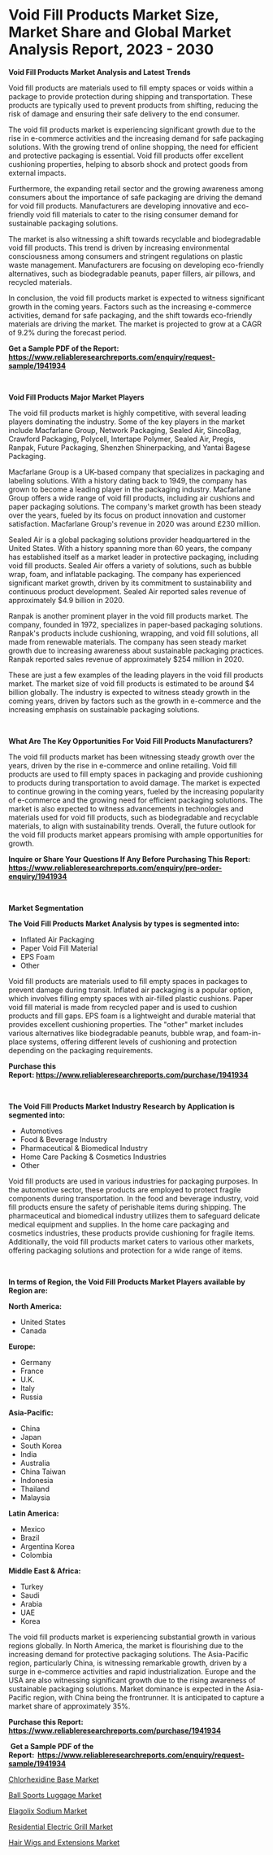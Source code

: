 <p><h1>Void Fill Products Market Size, Market Share and Global Market Analysis Report, 2023 - 2030</h1></p><p><strong>Void Fill Products Market Analysis and Latest Trends</strong></p>
<p><p>Void fill products are materials used to fill empty spaces or voids within a package to provide protection during shipping and transportation. These products are typically used to prevent products from shifting, reducing the risk of damage and ensuring their safe delivery to the end consumer.</p><p>The void fill products market is experiencing significant growth due to the rise in e-commerce activities and the increasing demand for safe packaging solutions. With the growing trend of online shopping, the need for efficient and protective packaging is essential. Void fill products offer excellent cushioning properties, helping to absorb shock and protect goods from external impacts.</p><p>Furthermore, the expanding retail sector and the growing awareness among consumers about the importance of safe packaging are driving the demand for void fill products. Manufacturers are developing innovative and eco-friendly void fill materials to cater to the rising consumer demand for sustainable packaging solutions.</p><p>The market is also witnessing a shift towards recyclable and biodegradable void fill products. This trend is driven by increasing environmental consciousness among consumers and stringent regulations on plastic waste management. Manufacturers are focusing on developing eco-friendly alternatives, such as biodegradable peanuts, paper fillers, air pillows, and recycled materials.</p><p>In conclusion, the void fill products market is expected to witness significant growth in the coming years. Factors such as the increasing e-commerce activities, demand for safe packaging, and the shift towards eco-friendly materials are driving the market. The market is projected to grow at a CAGR of 9.2% during the forecast period.</p></p>
<p><strong>Get a Sample PDF of the Report:&nbsp; <a href="https://www.reliableresearchreports.com/enquiry/request-sample/1941934">https://www.reliableresearchreports.com/enquiry/request-sample/1941934</a></strong></p>
<p>&nbsp;</p>
<p><strong>Void Fill Products Major Market Players</strong></p>
<p><p>The void fill products market is highly competitive, with several leading players dominating the industry. Some of the key players in the market include Macfarlane Group, Network Packaging, Sealed Air, SincoBag, Crawford Packaging, Polycell, Intertape Polymer, Sealed Air, Pregis, Ranpak, Future Packaging, Shenzhen Shinerpacking, and Yantai Bagese Packaging.</p><p>Macfarlane Group is a UK-based company that specializes in packaging and labeling solutions. With a history dating back to 1949, the company has grown to become a leading player in the packaging industry. Macfarlane Group offers a wide range of void fill products, including air cushions and paper packaging solutions. The company's market growth has been steady over the years, fueled by its focus on product innovation and customer satisfaction. Macfarlane Group's revenue in 2020 was around £230 million.</p><p>Sealed Air is a global packaging solutions provider headquartered in the United States. With a history spanning more than 60 years, the company has established itself as a market leader in protective packaging, including void fill products. Sealed Air offers a variety of solutions, such as bubble wrap, foam, and inflatable packaging. The company has experienced significant market growth, driven by its commitment to sustainability and continuous product development. Sealed Air reported sales revenue of approximately $4.9 billion in 2020.</p><p>Ranpak is another prominent player in the void fill products market. The company, founded in 1972, specializes in paper-based packaging solutions. Ranpak's products include cushioning, wrapping, and void fill solutions, all made from renewable materials. The company has seen steady market growth due to increasing awareness about sustainable packaging practices. Ranpak reported sales revenue of approximately $254 million in 2020.</p><p>These are just a few examples of the leading players in the void fill products market. The market size of void fill products is estimated to be around $4 billion globally. The industry is expected to witness steady growth in the coming years, driven by factors such as the growth in e-commerce and the increasing emphasis on sustainable packaging solutions.</p></p>
<p>&nbsp;</p>
<p><strong>What Are The Key Opportunities For Void Fill Products Manufacturers?</strong></p>
<p><p>The void fill products market has been witnessing steady growth over the years, driven by the rise in e-commerce and online retailing. Void fill products are used to fill empty spaces in packaging and provide cushioning to products during transportation to avoid damage. The market is expected to continue growing in the coming years, fueled by the increasing popularity of e-commerce and the growing need for efficient packaging solutions. The market is also expected to witness advancements in technologies and materials used for void fill products, such as biodegradable and recyclable materials, to align with sustainability trends. Overall, the future outlook for the void fill products market appears promising with ample opportunities for growth.</p></p>
<p><strong>Inquire or Share Your Questions If Any Before Purchasing This Report: <a href="https://www.reliableresearchreports.com/enquiry/pre-order-enquiry/1941934">https://www.reliableresearchreports.com/enquiry/pre-order-enquiry/1941934</a></strong></p>
<p>&nbsp;</p>
<p><strong>Market Segmentation</strong></p>
<p><strong>The Void Fill Products Market Analysis by types is segmented into:</strong></p>
<p><ul><li>Inflated Air Packaging</li><li>Paper Void Fill Material</li><li>EPS Foam</li><li>Other</li></ul></p>
<p><p>Void fill products are materials used to fill empty spaces in packages to prevent damage during transit. Inflated air packaging is a popular option, which involves filling empty spaces with air-filled plastic cushions. Paper void fill material is made from recycled paper and is used to cushion products and fill gaps. EPS foam is a lightweight and durable material that provides excellent cushioning properties. The "other" market includes various alternatives like biodegradable peanuts, bubble wrap, and foam-in-place systems, offering different levels of cushioning and protection depending on the packaging requirements.</p></p>
<p><strong>Purchase this Report:&nbsp;<a href="https://www.reliableresearchreports.com/purchase/1941934">https://www.reliableresearchreports.com/purchase/1941934</a></strong></p>
<p>&nbsp;</p>
<p><strong>The Void Fill Products Market Industry Research by Application is segmented into:</strong></p>
<p><ul><li>Automotives</li><li>Food & Beverage Industry</li><li>Pharmaceutical & Biomedical Industry</li><li>Home Care Packing & Cosmetics Industries</li><li>Other</li></ul></p>
<p><p>Void fill products are used in various industries for packaging purposes. In the automotive sector, these products are employed to protect fragile components during transportation. In the food and beverage industry, void fill products ensure the safety of perishable items during shipping. The pharmaceutical and biomedical industry utilizes them to safeguard delicate medical equipment and supplies. In the home care packaging and cosmetics industries, these products provide cushioning for fragile items. Additionally, the void fill products market caters to various other markets, offering packaging solutions and protection for a wide range of items.</p></p>
<p>&nbsp;</p>
<p><strong>In terms of Region, the Void Fill Products Market Players available by Region are:</strong></p>
<p>
    <p> <strong> North America: </strong>
        <ul>
            <li>United States</li>
            <li>Canada</li>
        </ul>
        </p> 
    <p> <strong> Europe: </strong>
        <ul>
            <li>Germany</li>
            <li>France</li>
            <li>U.K.</li>
            <li>Italy</li>
            <li>Russia</li>
        </ul>
        </p> 
    <p> <strong> Asia-Pacific: </strong>
        <ul>
            <li>China</li>
            <li>Japan</li>
            <li>South Korea</li>
            <li>India</li>
            <li>Australia</li>
            <li>China Taiwan</li>
            <li>Indonesia</li>
            <li>Thailand</li>
            <li>Malaysia</li>
        </ul>
        </p> 
    <p> <strong> Latin America: </strong>
        <ul>
            <li>Mexico</li>
            <li>Brazil</li>
            <li>Argentina Korea</li>
            <li>Colombia</li>
        </ul>
        </p> 
    <p> <strong> Middle East & Africa: </strong>
        <ul>
            <li>Turkey</li>
            <li>Saudi</li>
            <li>Arabia</li>
            <li>UAE</li>
            <li>Korea</li>
        </ul>
    </p>
    </p>
<p><p>The void fill products market is experiencing substantial growth in various regions globally. In North America, the market is flourishing due to the increasing demand for protective packaging solutions. The Asia-Pacific region, particularly China, is witnessing remarkable growth, driven by a surge in e-commerce activities and rapid industrialization. Europe and the USA are also witnessing significant growth due to the rising awareness of sustainable packaging solutions. Market dominance is expected in the Asia-Pacific region, with China being the frontrunner. It is anticipated to capture a market share of approximately 35%.</p></p>
<p><strong>Purchase this Report: <a href="https://www.reliableresearchreports.com/purchase/1941934">https://www.reliableresearchreports.com/purchase/1941934</a></strong></p>
<p>&nbsp;<strong>Get a Sample PDF of the Report:&nbsp;&nbsp;<a href="https://www.reliableresearchreports.com/enquiry/request-sample/1941934">https://www.reliableresearchreports.com/enquiry/request-sample/1941934</a></strong></p>
<p><strong></strong></p>
<p><p><a href="https://github.com/Paul14Anderson63/Market-Research-Report-List-1/blob/main/chlorhexidine-base-market.md">Chlorhexidine Base Market</a></p><p><a href="https://www.linkedin.com/pulse/ball-sports-luggage-market-size-share-amp-trends-analysis-dtxge/">Ball Sports Luggage Market</a></p><p><a href="https://github.com/dringals/Market-Research-Report-List-1/blob/main/elagolix-sodium-market.md">Elagolix Sodium Market</a></p><p><a href="https://www.linkedin.com/pulse/residential-electric-grill-market-size-share-global-analysis-report-vnspe/">Residential Electric Grill Market</a></p><p><a href="https://www.linkedin.com/pulse/hair-wigs-extensions-market-challenges-opportunities-growth-ajyce/">Hair Wigs and Extensions Market</a></p></p>